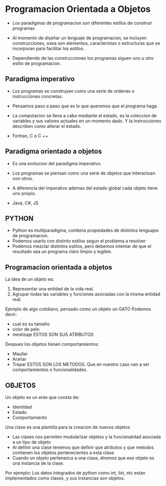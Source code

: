 # Programacion Orientada a Objetos

- Los paradigmas de programacion son diferentes estilos de construir programas

- Al momento de diseñar un lenguaje de programacion, se incluyen construcciones, osea
  son elementos, caracteristas o estructuras que se incorporan para facilitar los estilos.

- Dependiendo de las construcciones los programas siguen uno u otro estilo de programacion.

## Paradigma imperativo
- Los programas se construyen como una serie de ordenes o instrucciones concretas.

- Pensamos paso a paso que es lo que queremos que el programa haga.

- La computacion se lleva a cabo mediante el estado, es la coleccion de variables
  y sus valores actuales en un momento dado. Y la instrucciones describen como alterar el estado.

- Fortran, C o C ++

## Paradigma orientado a objetos
- Es una evolucion del paradigma imperativo.

- Los programas se piensan como una serie de objetos que interactuan con otros.

- A diferencia del imperativo ademas del estado global cada objeto tiene uno propio.

- Java, C#, JS

## PYTHON
- Python es multiparadigma, combina propiedades de distintos lenguajes de programacion.
- Podemos usarlo con distinto estilos segun el problema a resolver
- Podemos mezclar distintos estilos, pero debemos intentar de que el resultado sea un programa claro limpio y legible.

## Programacion orientada a objetos

La idea de un objeto es:
  1. Representar una entidad de la vida real.
  2. Agrupar todas las variables y funciones asociadas con la misma entidad real.


Ejemplo de algo cotidiano, pensado como un objeto un GATO
Podemos decir:
- cual es su tamaño
- color de pelo
- mestizaje
ESTOS SON SUS ATRIBUTOS

Despues los objetos tienen comportamientos:
- Maullar
- Arañar
- Trepar
ESTOS SON LOS METODOS.
Que en nuestro caso van a ser comportamientos o funcionalidades.

## OBJETOS

Un objeto es un ente que consta de:
- Identidad
- Estado
- Comportamiento

Una clase es una plantilla para la creacion de nuevos objetos


- Las clases nos permiten modularizar objetos y la funcionalidad asociada a un tipo de objeto
- Al definir una clase tenemos que definir que atributos y que metodos contienen los objetos pertenecientes a esta clase.
- Cuando un objeto pertenezca a una clase, diremos que ese objeto es una instancia de la clase.

Por ejemplo:
Los datos integrados de python como int, list, etc estan implementados como clases, y sus instancias son objetos.

